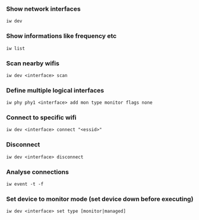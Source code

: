 ### Show network interfaces
```
iw dev
```

### Show informations like frequency etc
```
iw list
```

### Scan nearby wifis
```
iw dev <interface> scan
```

### Define multiple logical interfaces
```
iw phy phy1 <interface> add mon type monitor flags none
```

### Connect to specific wifi
```
iw dev <interface> connect "<essid>"
```

### Disconnect
```
iw dev <interface> disconnect
```

### Analyse connections
```
iw event -t -f
```

### Set device to monitor mode (set device down before executing)
```
iw dev <interface> set type [monitor|managed]
```

